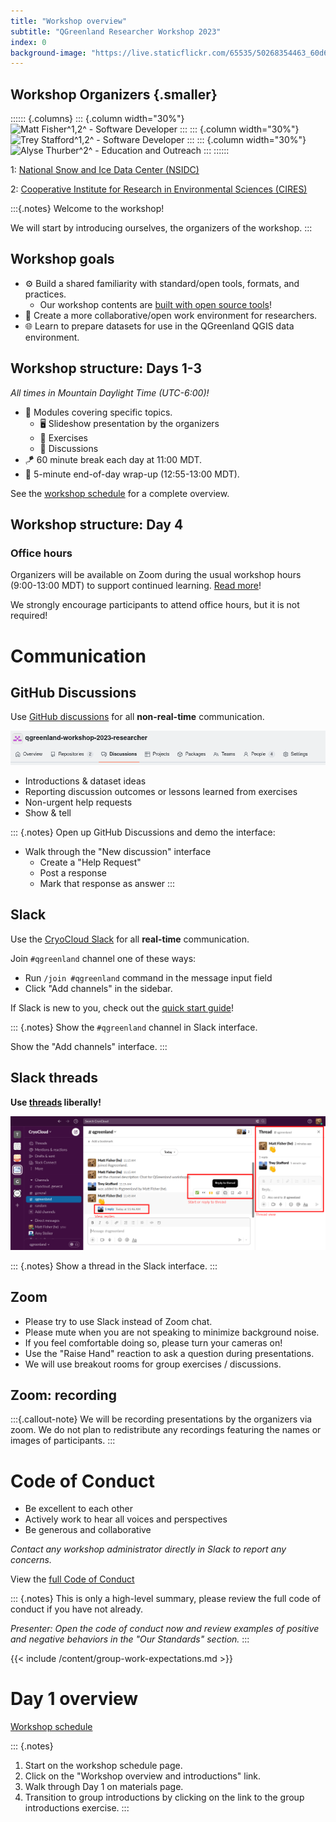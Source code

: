 ```yaml
---
title: "Workshop overview"
subtitle: "QGreenland Researcher Workshop 2023"
index: 0
background-image: "https://live.staticflickr.com/65535/50268354463_60d684d945_k.jpg"
---
```


## Workshop Organizers {.smaller}

:::::: {.columns}
::: {.column width="30%"}
![Matt Fisher^1,2^ - [Software Developer](https://github.com/nsidc/)](https://qgreenland.org/files/styles/medium/public/2020-04/Matt_Fisher.jpg?itok=M_0tk6BC)
:::
::: {.column width="30%"}
![Trey Stafford^1,2^ - [Software Developer](https://github.com/nsidc/)](https://qgreenland.org/files/styles/medium/public/2020-04/TreyStafford.jpg?itok=dEfhdcba)
:::
::: {.column width="30%"}
![Alyse Thurber^2^ - [Education and Outreach](https://cires.colorado.edu/outreach/)](https://qgreenland.org/files/styles/medium/public/2022-03/IMG_8099.jpeg?itok=CcBveOew)
:::
::::::

1: [National Snow and Ice Data Center (NSIDC)](https://nsidc.org)

2: [Cooperative Institute for Research in Environmental Sciences (CIRES)](https://cires.colorado.edu)

:::{.notes}
Welcome to the workshop!

We will start by introducing ourselves, the organizers of the workshop.
:::

## Workshop goals

* ⚙️ Build a shared familiarity with standard/open tools, formats, and practices.
  * Our workshop contents are [built with open source
    tools](/content/built-with-open-source.html)!
* 🤝 Create a more collaborative/open work environment for researchers.
* 🌐 Learn to prepare datasets for use in the QGreenland QGIS data environment.


## Workshop structure: Days 1-3

_All times in Mountain Daylight Time (UTC-6:00)!_

* 🔎 Modules covering specific topics.
    * 🖥️ Slideshow presentation by the organizers
    * 💪 Exercises
    * 💬 Discussions
* 🪁 60 minute break each day at 11:00 MDT.
* 🎁 5-minute end-of-day wrap-up (12:55-13:00 MDT).

See the [workshop schedule](/content/schedule.html) for a complete overview.

## Workshop structure: Day 4

### Office hours

Organizers will be available on Zoom during the usual workshop hours (9:00-13:00 MDT)
to support continued learning. [Read more](materials.md#office-hours)!

We strongly encourage participants to attend office hours, but it is not
required!


# Communication

## GitHub Discussions

Use [GitHub
discussions](https://github.com/orgs/qgreenland-workshop-2023-researcher/discussions)
for all **non-real-time** communication.

![GitHub Discussions link in nav bar](/_media/github_discussions_navbar.png)

* Introductions & dataset ideas
* Reporting discussion outcomes or lessons learned from exercises
* Non-urgent help requests
* Show & tell

::: {.notes}
Open up GitHub Discussions and demo the interface:

* Walk through the "New discussion" interface
    * Create a "Help Request"
    * Post a response
    * Mark that response as answer
:::


## Slack

Use the [CryoCloud Slack](https://cryospherecloud.slack.com/) for all **real-time**
communication.

Join `#qgreenland` channel one of these ways:

* Run `/join #qgreenland` command in the message input field
* Click "Add channels" in the sidebar.

If Slack is new to you, check out the [quick start
guide](https://slack.com/help/articles/360059928654-How-to-use-Slack--your-quick-start-guide)!

::: {.notes}
Show the `#qgreenland` channel in Slack interface.

Show the "Add channels" interface.
:::


## Slack threads

**Use [threads](https://slack.com/help/articles/115000769927-Use-threads-to-organize-discussions-) liberally!**

![Slack threads](/_media/slack_threads.png)

::: {.notes}
Show a thread in the Slack interface.
:::


## Zoom

* Please try to use Slack instead of Zoom chat.
* Please mute when you are not speaking to minimize background noise.
* If you feel comfortable doing so, please turn your cameras on!
* Use the "Raise Hand" reaction to ask a question during presentations.
* We will use breakout rooms for group exercises / discussions.

## Zoom: recording

:::{.callout-note}
We will be recording presentations by the organizers via zoom. We do not plan to
redistribute any recordings featuring the names or images of participants.
:::

# Code of Conduct

* Be excellent to each other
* Actively work to hear all voices and perspectives
* Be generous and collaborative

*Contact any workshop administrator directly in Slack to report any concerns.*

View the [full Code of Conduct](/CODE_OF_CONDUCT.html)

::: {.notes}
This is only a high-level summary, please review the full code of conduct if you
have not already.

*Presenter: Open the code of conduct now and review examples of positive and negative
behaviors in the "Our Standards" section.*
:::


{{< include /content/group-work-expectations.md >}}


# Day 1 overview

[Workshop schedule](/content/schedule.html)

::: {.notes}
1. Start on the workshop schedule page. 
2. Click on the "Workshop overview and introductions" link.
3. Walk through Day 1 on materials page.
4. Transition to group introductions by clicking on the link to the group
   introductions exercise.
:::
